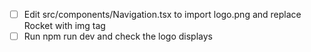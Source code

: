 - [ ] Edit src/components/Navigation.tsx to import logo.png and replace Rocket with img tag
- [ ] Run npm run dev and check the logo displays
